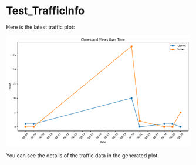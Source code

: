 # Test_TrafficInfo

Here is the latest traffic plot:

![MatMul Intro Traffic Plot](https://raw.githubusercontent.com/XingzhenChen/Test_TrafficInfo/main/MatMul_Intro_TrafficPlot.png)



You can see the details of the traffic data in the generated plot.

